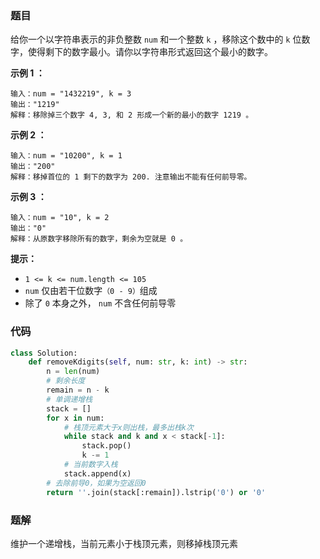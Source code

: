 ### 题目

给你一个以字符串表示的非负整数 `num` 和一个整数 `k` ，移除这个数中的 `k` 位数字，使得剩下的数字最小。请你以字符串形式返回这个最小的数字。

**示例 1 ：**

```
输入：num = "1432219", k = 3
输出："1219"
解释：移除掉三个数字 4, 3, 和 2 形成一个新的最小的数字 1219 。
```

**示例 2 ：**

```
输入：num = "10200", k = 1
输出："200"
解释：移掉首位的 1 剩下的数字为 200. 注意输出不能有任何前导零。
```

**示例 3 ：**

```
输入：num = "10", k = 2
输出："0"
解释：从原数字移除所有的数字，剩余为空就是 0 。
``` 

**提示：**

- `1 <= k <= num.length <= 105`
- `num` 仅由若干位数字`（0 - 9）`组成
- 除了 `0` 本身之外， `num` 不含任何前导零

### 代码

```python
class Solution:
    def removeKdigits(self, num: str, k: int) -> str:
        n = len(num)
        # 剩余长度
        remain = n - k
        # 单调递增栈
        stack = []
        for x in num:
            # 栈顶元素大于x则出栈，最多出栈k次
            while stack and k and x < stack[-1]:
                stack.pop()
                k -= 1
            # 当前数字入栈
            stack.append(x)
        # 去除前导0，如果为空返回0
        return ''.join(stack[:remain]).lstrip('0') or '0' 

```

### 题解

维护一个递增栈，当前元素小于栈顶元素，则移掉栈顶元素